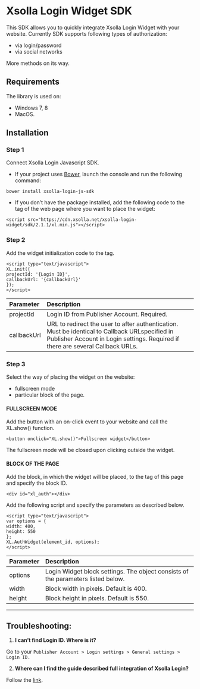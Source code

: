 # Xsolla Login Widget SDK

This SDK allows you to quickly integrate Xsolla Login Widget with your website.
Currently SDK supports following types of authorization:

- via login/password
- via social networks

More methods on its way.

## Requirements

The library is used on:
- Windows 7, 8 
- MacOS.

## Installation

### Step 1

Connect Xsolla Login Javascript SDK.

-	If your project uses [Bower](https://bower.io), launch the console and run the following command:
```
bower install xsolla-login-js-sdk
```
-	If you don’t have the package installed, add the following code to the <head> tag of the web page where you want to place the widget:
  ```
<script src="https://cdn.xsolla.net/xsolla-login-widget/sdk/2.1.1/xl.min.js"></script>
  ```

### Step 2

Add the widget initialization code to the <body> tag.
  ```
<script type="text/javascript">
XL.init({
  projectId: '{Login ID}',
  callbackUrl: '{callbackUrl}'
});
</script>
  ``` 
  
  Parameter      | Description 
:-------- |:-----
projectId  | Login ID from Publisher Account. Required.  
callbackUrl     | URL to redirect the user to after authentication. Must be identical to Callback URLspecified in Publisher Account in Login settings. Required if there are several Callback URLs.    

### Step 3
  
Select the way of placing the widget on the website:

-	fullscreen mode
-	particular block of the page.



#### FULLSCREEN MODE

Add the button with an on-click event to your website and call the XL.show() function.

  ``` 
<button onclick="XL.show()">Fullscreen widget</button>
  ``` 
  
The fullscreen mode will be closed upon clicking outside the widget.

#### BLOCK OF THE PAGE

Add the block, in which the widget will be placed, to the <body> tag of this page and specify the block ID.
  
  ``` 
<div id="xl_auth"></div>
  ``` 
  
Add the following script and specify the parameters as described below.

  ``` 
<script type="text/javascript">
var options = {
  width: 400,
  height: 550
};
XL.AuthWidget(element_id, options);
</script>
  ``` 
  
  Parameter      | Description 
:-------- |:-----
options  | Login Widget block settings. The object consists of the parameters listed below.
width     | Block width in pixels. Default is 400.   
height  | Block height in pixels. Default is 550.  

******

## Troubleshooting:

1.	**I can’t find Login ID. Where is it?**

Go to your `Publisher Account > Login settings > General settings > Login ID.`

2.	**Where can I find the guide described full integration of Xsolla Login?**

Follow the [link](https://developers.xsolla.com/doc/login/).
